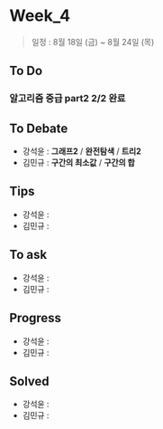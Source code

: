 # Week_4
>일정 : 8월 18일 (금) ~ 8월 24일 (목)

## To Do
### 알고리즘 중급  part2 2/2 완료

## To Debate
* 강석윤 : __그래프2__ / __완전탐색__ / __트리2__  
* 김민규 : __구간의 최소값__ / __구간의 합__  

## Tips

* 강석윤 :
* 김민규 :
	

## To ask

* 강석윤 :
* 김민규 :
	
## Progress

* 강석윤 : 
* 김민규 : 

## Solved

* 강석윤 : 
* 김민규 : 